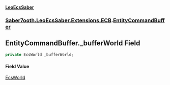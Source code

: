 #### [LeoEcsSaber](index.md 'index')
### [Saber7ooth.LeoEcsSaber.Extensions.ECB](Saber7ooth.LeoEcsSaber.Extensions.ECB.md 'Saber7ooth.LeoEcsSaber.Extensions.ECB').[EntityCommandBuffer](EntityCommandBuffer.md 'Saber7ooth.LeoEcsSaber.Extensions.ECB.EntityCommandBuffer')

## EntityCommandBuffer._bufferWorld Field

```csharp
private EcsWorld _bufferWorld;
```

#### Field Value
[EcsWorld](EcsWorld.md 'Saber7ooth.LeoEcsSaber.EcsWorld')